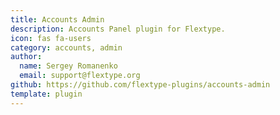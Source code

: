 ```yaml
---
title: Accounts Admin
description: Accounts Panel plugin for Flextype.
icon: fas fa-users
category: accounts, admin
author:
  name: Sergey Romanenko
  email: support@flextype.org
github: https://github.com/flextype-plugins/accounts-admin
template: plugin
---
```

